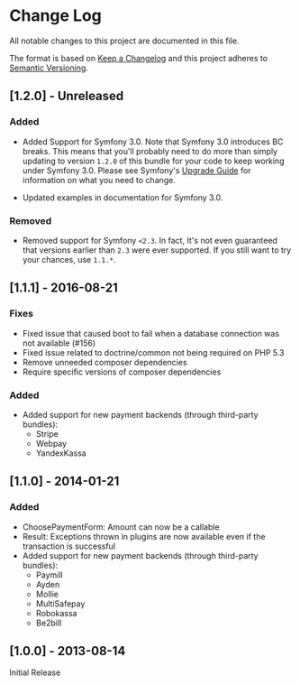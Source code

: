 # Change Log
All notable changes to this project are documented in this file.

The format is based on [Keep a Changelog](http://keepachangelog.com/) and this project adheres to [Semantic Versioning](http://semver.org/).

## [1.2.0] - Unreleased
### Added
- Added Support for Symfony 3.0. Note that Symfony 3.0 introduces BC breaks. This means that you'll probably need to do more than simply updating to version `1.2.0` of this bundle for your code to keep working under Symfony 3.0. Please see Symfony's [Upgrade Guide](https://github.com/symfony/symfony/blob/master/UPGRADE-3.0.md) for information on what you need to change.

- Updated examples in documentation for Symfony 3.0.

### Removed
- Removed support for Symfony `<2.3`. In fact, It's not even guaranteed that versions earlier than `2.3` were ever supported. If you still want to try your chances, use `1.1.*`.

## [1.1.1] - 2016-08-21
### Fixes
- Fixed issue that caused boot to fail when a database connection was not available (#156)
- Fixed issue related to doctrine/common not being required on PHP 5.3
- Remove unneeded composer dependencies
- Require specific versions of composer dependencies

### Added
- Added support for new payment backends (through third-party bundles):
    - Stripe
    - Webpay
    - YandexKassa

## [1.1.0] - 2014-01-21
### Added
- ChoosePaymentForm: Amount can now be a callable
- Result: Exceptions thrown in plugins are now available even if the transaction is successful
- Added support for new payment backends (through third-party bundles):
    - Paymill
    - Ayden
    - Mollie
    - MultiSafepay
    - Robokassa
    - Be2bill

## [1.0.0] - 2013-08-14
Initial Release
